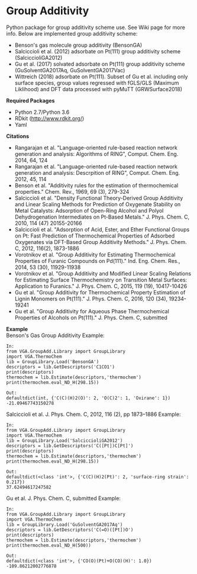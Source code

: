 # Group Additivity
Python package for group additivity scheme use. See Wiki page for more info. Below are implemented group additivity scheme:
- Benson's gas molecule group additivity (BensonGA)
- Salciccioli et al. (2012) adsorbate on Pt(111) group additivity scheme (SalciccioliGA2012)
- Gu et al. (2017) solvated adsorbate on Pt(111) group additivity scheme (GuSolventGA2017Aq, GuSolventGA2017Vac)
- Wittreich (2018) adsorbate on Pt(111). Subset of Gu et al. including only surface species, group values
  regressed with fGLS/GLS (Maximum Liklihood) and DFT data processed with pyMuTT (GRWSurface2018)

**Required Packages**
- Python 2.7/Python 3.6
- RDkit (http://www.rdkit.org/)
- Yaml

**Citations**
- Rangarajan et al. "Language-oriented rule-based reaction network generation and analysis: Algorithms of RING", Comput. Chem. Eng. 2014, 64, 124
- Rangarajan et al. "Language-oriented rule-based reaction network generation and analysis: Descrpition of RING", Comput. Chem. Eng. 2012, 45, 114
- Benson et al. "Additivity rules for the estimation of thermochemical properties." Chem. Rev., 1969, 69 (3), 279-324
- Salciccioli et al. "Density Functional Theory-Derived Group Additivity and Linear Scaling Methods for Prediction of Oxygenate Stability on Metal Catalysts: Adsorption of Open-Ring Alcohol and Polyol Dehydrogenation Intermediates on Pt-Based Metals." J. Phys. Chem. C, 2010, 114 (47) 20155-20166
- Salciccioli et al. "Adsorption of Acid, Ester, and Ether Functional Groups on Pt: Fast Prediction of Thermochemical Properties of Adsorbed Oxygenates via DFT-Based Group Additivity Methods." J. Phys. Chem. C, 2012, 116(2), 1873-1886
- Vorotnikov et al. "Group Additivity for Estimating Thermochemical Properties of Furanic Compounds on Pd(111)." Ind. Eng. Chem. Res., 2014, 53 (30), 11929-11938
- Vorotnikov et al. "Group Additivity and Modified Linear Scaling Relations for Estimating Surface Thermochemistry on Transition Metal Surfaces: Application to Furanics." J. Phys. Chem. C, 2015, 119 (19), 10417-10426
- Gu et al. "Group Additivity for Thermochemical Property Estimation of Lignin Monomers on Pt(111)." J. Phys. Chem. C, 2016, 120 (34), 19234-19241
- Gu et al. "Group Additivity for Aqueous Phase Thermochemical Properties of Alcohols on Pt(111)." J. Phys. Chem. C, submitted

**Example**  
Benson's Gas Group Additivity Example:
```
In:
from VGA.GroupAdd.Library import GroupLibrary
import VGA.ThermoChem
lib = GroupLibrary.Load('BensonGA')
descriptors = lib.GetDescriptors('C1CO1')
print(descriptors)
thermochem = lib.Estimate(descriptors,'thermochem')
print(thermochem.eval_ND_H(298.15))

Out:
defaultdict(int, {'C(C)(H)2(O)': 2, 'O(C)2': 1, 'Oxirane': 1})
-21.09467743150278
```
Salciccioli et al. J. Phys. Chem. C, 2012, 116 (2), pp 1873–1886 Example:
```
In:
from VGA.GroupAdd.Library import GroupLibrary
import VGA.ThermoChem
lib = GroupLibrary.Load('SalciccioliGA2012')
descriptors = lib.GetDescriptors('C([Pt])C[Pt]')
print(descriptors)
thermochem = lib.Estimate(descriptors,'thermochem')
print(thermochem.eval_ND_H(298.15))

Out:
defaultdict(<class 'int'>, {'C(C)(H)2(Pt)': 2, 'surface-ring strain': 0.217})
37.62494617247582
```
Gu et al. J. Phys. Chem. C, submitted Example:
```
In:
from VGA.GroupAdd.Library import GroupLibrary
import VGA.ThermoChem
lib = GroupLibrary.Load('GuSolventGA2017Aq')
descriptors = lib.GetDescriptors('C(=O)([Pt])O')
print(descriptors)
thermochem = lib.Estimate(descriptors,'thermochem')
print(thermochem.eval_ND_H(500))

Out:
defaultdict(<class 'int'>, {'CO(O)(Pt)+O(CO)(H)': 1.0})
-109.86212002776878
```
